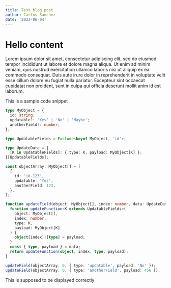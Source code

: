 ```yaml
---
title: Test blog post
author: Carlos Sanchez
date: '2023-06-04'
---
```


# Hello content

Lorem ipsum dolor sit amet, consectetur adipiscing elit, sed do eiusmod tempor incididunt ut labore et dolore magna aliqua. Ut enim ad minim veniam, quis nostrud exercitation ullamco laboris nisi ut aliquip ex ea commodo consequat. Duis aute irure dolor in reprehenderit in voluptate velit esse cillum dolore eu fugiat nulla pariatur. Excepteur sint occaecat cupidatat non proident, sunt in culpa qui officia deserunt mollit anim id est laborum.

This is a sample code snippet

```ts [typed-function.ts]
type MyObject = {
  id: string;
  updatable?: 'Yes' | 'No' | 'Maybe';
  anotherField?: number;
};

type UpdatableFields = Exclude<keyof MyObject, 'id'>;

type UpdateData = {
  [K in UpdatableFields]: { type: K; payload: MyObject[K] };
}[UpdatableFields];

const objectArray: MyObject[] = [
  {
    id: 'id-123',
    updatable: 'Yes',
    anotherField: 123,
  },
];

function updateField(object: MyObject[], index: number, data: UpdateData) {
  function updateFunction<K extends UpdatableFields>(
    object: MyObject[],
    index: number,
    type: K,
    payload: MyObject[K]
  ) {
    object[index]![type] = payload;
  }
  const { type, payload } = data;
  return updateFunction(object, index, type, payload);
}

updateField(objectArray, 0, { type: 'updatable', payload: 'No' });
updateField(objectArray, 0, { type: 'anotherField', payload: 456 });
```

This is supposed to be displayed correctly
